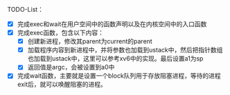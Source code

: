 TODO-List：
- [x] 完成exec和wait在用户空间中的函数声明以及在内核空间中的入口函数
- [x] 完成exec函数，包含以下内容：
	- [x] 创建新进程，修改其parent为current的parent
	- [x] 加载程序内容到新进程中，并将参数也加载到ustack中，然后把指针数组也加载到ustack中，这里可以参考xv6中的实现。最后设置a1为sp
	- [x] 返回值是argc，会被设置到a0中
- [x] 完成wait函数，主要就是设置一个block队列用于存放阻塞进程，等待的进程exit后，就可以唤醒阻塞的进程。